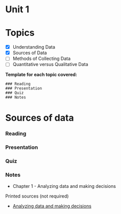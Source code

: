 # Unit 1

# Topics
- [x] Understanding Data
- [x] Sources of Data
- [ ] Methods of Collecting Data
- [ ] Quantitative versus Qualitative Data
   
**Template for each topic covered:**
```
### Reading
### Presentation
### Quiz
### Notes
```
# Sources of data
### Reading
### Presentation
### Quiz
### Notes


- Chapter 1 - Analyzing data and making decisions 

Printed sources (not required)
- [Analyzing data and making decisions](https://www.amazon.com/Analyzing-Data-Making-Decisions-Statistics/dp/0132844729/ref=sr_1_1?crid=1F5V3UZW6GA0P&keywords=Analyzing+Data+%26Making+Decisions%3A+Statistics+for+Business&qid=1707234248&s=books&sprefix=analyzing+data+%26making+decisions+statistics+for+business%2Cstripbooks%2C326&sr=1-1)
